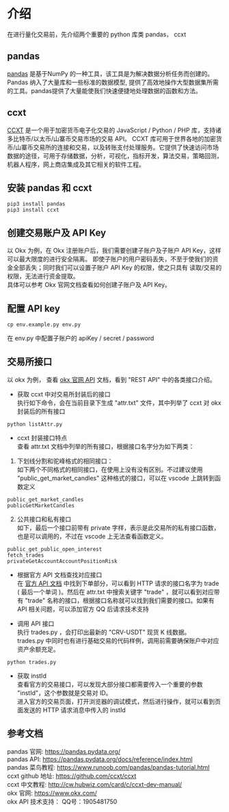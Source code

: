 # 介绍 
在进行量化交易前，先介绍两个重要的 python 库类 pandas， ccxt

## pandas 
[pandas](https://pandas.pydata.org/) 是基于NumPy 的一种工具，该工具是为解决数据分析任务而创建的。Pandas 纳入了大量库和一些标准的数据模型, 提供了高效地操作大型数据集所需的工具。pandas提供了大量能使我们快速便捷地处理数据的函数和方法。  

## ccxt  
[CCXT](https://github.com/ccxt/ccxt) 是一个用于加密货币电子化交易的 JavaScript / Python / PHP 库，支持诸多比特币/以太币/山寨币交易市场的交易 API。 CCXT 库可用于世界各地的加密货币/山寨币交易所的连接和交易，以及转账支付处理服务。它提供了快速访问市场数据的途径，可用于存储数据，分析，可视化，指标开发，算法交易，策略回测，机器人程序，网上商店集成及其它相关的软件工程。


## 安装 pandas 和 ccxt  
```
pip3 install pandas
pip3 install ccxt
```

## 创建交易账户及 API Key 
以 Okx 为例，在 Okx 注册账户后，我们需要创建子账户及子账户 API Key，这样可以最大限度的进行安全隔离。
即使子账户的用户密码丢失，不至于使我们的资金全部丢失；同时我们可以设置子账户 API Key 的权限，使之只具有 读取/交易的权限，无法进行资金提取。  
具体可以参考 Okx 官网文档查看如何创建子账户及 API Key。

## 配置 API key 
```shell
cp env.example.py env.py
```

在 env.py 中配置子账户的 apiKey / secret / password 

## 交易所接口  
以 okx 为例， 查看 [okx 官网 API](https://www.okx.com/docs-v5/zh/#rest-api) 文档，看到 "REST API" 中的各类接口介绍。


- 获取 ccxt 中对交易所封装后的接口  
执行如下命令，会在当前目录下生成 "attr.txt" 文件，其中列举了 ccxt 对 okx 封装后的所有接口
```shell
python listAttr.py
```

- ccxt 封装接口特点  
查看 attr.txt 文档中列举的所有接口，根据接口名字分为如下两类：  
1. 下划线分割和驼峰格式的相同接口：  
 如下两个不同格式的相同接口，在使用上没有没有区别。不过建议使用 "public_get_market_candles" 这种格式的接口，可以在 vscode 上跳转到函数定义   
```shell 
public_get_market_candles    
publicGetMarketCandles   
```    

2. 公共接口和私有接口  
如下，最后一个接口前带有 private 字样，表示是此交易所的私有接口函数，也是可以调用的，不过在 vscode 上无法查看函数定义。
```shell
public_get_public_open_interest
fetch_trades
privateGetAccountAccountPositionRisk
```

- 根据官方 API 文档查找对应接口  
在 [官方 API 文档](https://www.okx.com/docs-v5/zh/#rest-api-trade-place-order) 中找到下单部分，可以看到 HTTP 请求的接口名字为 trade ( 最后一个单词 )。然后在 attr.txt 中搜索关键字 "trade" ，就可以看到对应带有 "trade" 名称的接口，根据接口名称就可以找到我们需要的接口。如果有 API 相关问题，可以添加官方 QQ 后请求技术支持


- 调用 API 接口  
执行 trades.py ，会打印出最新的 "CRV-USDT" 现货 K 线数据。   
trades.py 中同时也有进行基础交易的代码样例，调用前需要确保账户中对应资产余额充足。
```shell
python trades.py 
```

- 获取 instId  
查看官方的交易接口，可以发现大部分接口都需要传入一个重要的参数 "instId"，这个参数就是交易对 ID。   
进入官方的交易页面，打开浏览器的调试模式，然后进行操作，就可以看到页面发送的 HTTP 请求消息中传入的 instId  


## 参考文档 
pandas 官网: https://pandas.pydata.org/  
pandas API: https://pandas.pydata.org/docs/reference/index.html  
pandas 菜鸟教程: https://www.runoob.com/pandas/pandas-tutorial.html    
ccxt github 地址: https://github.com/ccxt/ccxt    
ccxt 中文教程: http://cw.hubwiz.com/card/c/ccxt-dev-manual/  
okx 官网: https://www.okx.com/  
okx API 技术支持： QQ号：1905481750

 